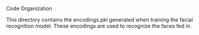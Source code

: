 Code Organization

This directory contains the encodings.pkl generated when training the facial recognition model. These encodings are used to recognize the faces fed in.
